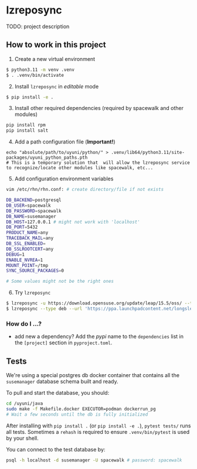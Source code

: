 # lzreposync

TODO: project description

## How to work in this project

1. Create a new virtual environment
```sh
$ python3.11 -m venv .venv
$ . .venv/bin/activate
```
2. Install `lzreposync` in *editable* mode
``` sh
$ pip install -e .
```
3. Install other required dependencies (required by spacewalk and other modules)
```sh
pip install rpm
pip install salt
```
4. Add a path configuration file (**Important!**)
```
echo "absolute/path/to/uyuni/python/" > .venv/lib64/python3.11/site-packages/uyuni_python_paths.pth
# This is a temporary solution that  will allow the lzreposync service to recognize/locate other modules like spacewalk, etc...
```
5. Add configuration environment variables
```sh
vim /etc/rhn/rhn.conf: # create directory/file if not exists

DB_BACKEND=postgresql
DB_USER=spacewalk
DB_PASSWORD=spacewalk
DB_NAME=susemanager
DB_HOST=127.0.0.1 # might not work with 'localhost'
DB_PORT=5432
PRODUCT_NAME=any
TRACEBACK_MAIL=any
DB_SSL_ENABLED=
DB_SSLROOTCERT=any
DEBUG=1
ENABLE_NVREA=1
MOUNT_POINT=/tmp
SYNC_SOURCE_PACKAGES=0

# Some values might not be the right ones
```
6. Try `lzreposync`
``` sh
$ lzreposync -u https://download.opensuse.org/update/leap/15.5/oss/ --type yum [--no-errata]
$ lzreposync --type deb --url 'https://ppa.launchpadcontent.net/longsleep/golang-backports/ubuntu?uyuni_suite=jammy&uyuni_component=main&uyuni_arch=amd64'
```

### How do I ...?

- add new a dependency? Add the *pypi* name to the `dependencies` list in the `[project]` section in `pyproject.toml`.

## Tests
We're using a special postgres db docker container that contains all the `susemanager` database schema built and ready.

To pull and start the database, you should:
```sh
cd /uyuni/java
sudo make -f Makefile.docker EXECUTOR=podman dockerrun_pg
# Wait a few seconds until the db is fully initialized
```

After installing with `pip install .` (or `pip install -e .`), `pytest tests/` runs all tests. Sometimes a `rehash` is required to ensure `.venv/bin/pytest` is used by your shell.

You can connect to the test database by:
```sh
psql -h localhost -d susemanager -U spacewalk # password: spacewalk
```

